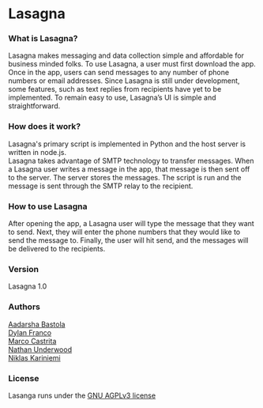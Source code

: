# Lasagna

### What is Lasagna?
Lasagna makes messaging and data collection simple and affordable for business 
minded folks. To use Lasagna, a user must first download the app. Once in the app, 
users can send messages to any number of phone numbers or email addresses.
Since Lasagna is still under development, some features, such as text 
replies from recipients have yet to be implemented. To remain easy to use, 
Lasagna’s UI is simple and straightforward.

### How does it work?
Lasagna's primary script is implemented in Python and the host server is written
in node.js.  
Lasagna takes advantage of SMTP technology to transfer messages. When a Lasagna
user writes a message in the app, that message is then sent off to the server.
The server stores the messages. The script is run and the message is sent through
the SMTP relay to the recipient.

### How to use Lasagna
After opening the app, a Lasagna user will type the message that they want to send.
Next, they will enter the phone numbers that they would like to send the message
to. Finally, the user will hit send, and the messages will be delivered to the
recipients.

### Version
Lasagna 1.0

### Authors
[Aadarsha Bastola](https://github.com/aadarshabastola)  
[Dylan Franco](https://github.com/DFrancs)  
[Marco Castrita](https://github.com/Mcast77)  
[Nathan Underwood](https://github.com/nlu6)  
[Niklas Kariniemi](https://github.com/niklaskariniemi)  

### License
Lasanga runs under the [GNU AGPLv3 license](LICENSE.md)
